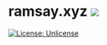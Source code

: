 # ramsay.xyz ![](https://travis-ci.org/nexus-uw/nexus-uw.github.io.svg)
[![License: Unlicense](https://img.shields.io/badge/license-Unlicense-blue.svg)](http://unlicense.org/)


